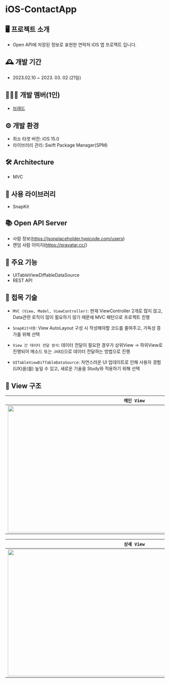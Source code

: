 # iOS-ContactApp

## 🖥️ 프로젝트 소개

- Open API에 저장된 정보로 표현한 연락처 iOS 앱 프로젝트 입니다. 

## 🕰️ 개발 기간

- 2023.02.10 ~ 2023. 03. 02 (21일)

## 🧑🏻‍💻 개발 멤버(1인)

- [브래드](https://github.com/bradheo65)
    
## ⚙️ 개발 환경

- 최소 타겟 버전: iOS 15.0
- 라이브러리 관리: Swift Package Manager(SPM)

## 🛠️ Architecture

- MVC

## 📖 사용 라이브러리

- SnapKit

## 📚 Open API Server
    
- 사람 정보(https://jsonplaceholder.typicode.com/users)
- 랜덤 사람 이미지(https://pravatar.cc/)
    
## 📌 주요 기능

- UITableViewDiffableDataSource
- REST API

## 📝 접목 기술
    
- `MVC (View, Model, ViewController)`: 현재 ViewController 2개로 많지 않고, Data관련 로직이 많이 필요하기 않기 때문에 MVC 패턴으로 프로젝트 진행

- `SnapKit사용`: View AutoLayout 구성 시 작성해야할 코드를 줄여주고, 가독성 증가를 위해 선택

- `View 간 데이터 전달 방식`: 데이터 전달이 필요한 경우가 상위View -> 하위View로 진행되어 메소드 또는 .init()으로 데이터 전달하는 방법으로 진행

- `UITableViewDiffableDataSource`: 자연스러운 UI 업데이트로 인해 사용자 경험(UX)을(를) 높일 수 있고, 새로운 기술을 Study와 적용하기 위해 선택

## 📱 View 구조

|`메인 View`|
|:---:|
|<image src = "https://i.imgur.com/jJnIUCI.png" width="800" height="400">|

|`상세 View`|
|:---:|
|<image src = "https://i.imgur.com/r51PAS5.png" width="800" height="400">| 
